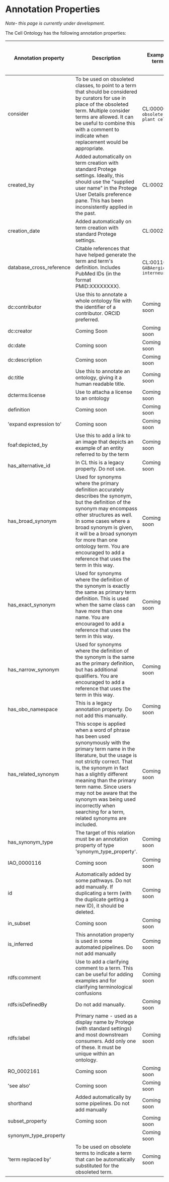 # Annotation Properties

_Note- this page is currently under development._

The Cell Ontology has the following annotation properties:

Annotation property	| 	Description	|	Example term	|	Example annotation | Must have? | Only one use per term is allowed?
-- | -- | -- | --  | -- | --
consider	|	To be used on obsoleted classes, to point to a term that should be considered by curators for use in place of the obsoleted term.  Multiple consider terms are allowed.  It can be useful to combine this with a comment to indicate when replacement would be appropriate.	|	CL:0000610 `obsolete plant cell`	|	PO:0009002 | No | No
created_by	|	Added automatically on term creation with standard Protege settings. Ideally, this should use the "supplied user name" in the Protege User Details preference pane. This has been inconsistently applied in the past.	|	CL:0002518 | tmeehan | Should | Yes
creation_date	|	Added automatically on term creation with standard Protege settings.	|	CL:0002518 |	2011-02-08T10:46:34Z | Should | Yes
database_cross_reference	|	Citable references that have helped generate the term and term's definition. Includes PubMed IDs (in the format PMID:XXXXXXXX).	|	CL:0011005 `GABAergic interneuron` | PMID:29724907 | Should | No
dc:contributor	|	Use this to annotate a whole ontology file with the identifier of a contributor.  ORCID preferred.	|	Coming soon	|	Coming soon | Nice to have if applicable | No
dc:creator	|	Coming Soon	|	Coming soon	|	Coming soon | No | Yes
dc:date	|	Coming soon	|	Coming soon	|	Coming soon | No | Yes
dc:description	|	Coming soon	|	Coming soon	|	Coming soon | No | No
dc:title	|	Use this to annotate an ontology, giving it a human readable title.	|	Coming soon	|	Coming soon | No | No
dcterms:license	|	Use to attacha a license to an ontology	|	Coming soon	|	Coming soon | No | No
definition	|	Coming soon	|	Coming soon	|	Coming soon | Must | Yes
'expand expression to'	|	Coming soon	|	Coming soon	|	Coming soon | No | No
foaf:depicted_by	|	Use this to add a link to an image that depicts an example of an entity referred to by the term	|	Coming soon	|	Coming soon | No | No
has_alternative_id	|	In CL this is a legacy property. Do not use.	|	Coming soon	|	Coming soon | No | No
has_broad_synonym	|	Used for synonyms where the primary definition accurately describes the synonym, but the definition of the synonym may encompass other structures as well. In some cases where a broad synonym is given, it will be a broad synonym for more than one ontology term.  You are encouraged to add a reference that uses the term in this way.	|	Coming soon	|	Coming soon | No | No
has_exact_synonym	|	Used for synonyms where the definition of the synonym is exactly the same as primary term definition. This is used when the same class can have more than one name.  You are encouraged to add a reference that uses the term in this way. |	Coming soon	|	Coming soon | Nice to have if applicable | No
has_narrow_synonym	|	Used for synonyms where the definition of the synonym is the same as the primary definition, but has additional qualifiers. You are encouraged to add a reference that uses the term in this way.	|	Coming soon	|	Coming soon | No | No
has_obo_namespace	|	This is a legacy annotation property.  Do not add this manually.	|	Coming soon	|	Coming soon | No | No
has_related_synonym	|	This scope is applied when a word of phrase has been used synonymously with the primary term name in the literature, but the usage is not strictly correct. That is, the synonym in fact has a slightly different meaning than the primary term name. Since users may not be aware that the synonym was being used incorrectly when searching for a term, related synonyms are included.	|	Coming soon	|	Coming soon | No | No
has_synonym_type	|	  The target of this relation must be an annotation property of type 'synonym_type_property'.	|	Coming soon	|	Coming soon | No | No
IAO_0000116	|	Coming soon	|	Coming soon	|	Coming soon | No | No
id	|	Automatically added by some pathways.  Do not add manually.  If duplicating a term (with the duplicate getting a new ID), it should be deleted.	|	Coming soon	|	Coming soon | Yes | Yes
in_subset	|	Coming soon	|	Coming soon	|	Coming soon | No | No
is_inferred	|	This annotation property is used in some automated pipelines.  Do not add manually	|	Coming soon	|	Coming soon | No | No
rdfs:comment	|	Use to add a clarifying comment to a term.  This can be useful for adding examples and for clarifying terminological confusions	|	Coming soon	|	Coming soon | No | Yes
rdfs:isDefinedBy	|	Do not add manually.	|	Coming soon	|	Coming soon | No | Yes
rdfs:label	|	Primary name - used as a display name by Protege (with standard settings) and most downstream consumers. Add only one of these.  It must be unique within an ontology.	|	Coming soon	|	Coming soon | Must | Yes
RO_0002161	|	Coming soon	|	Coming soon	|	Coming soon | No | No
'see also'	|	Coming soon	|	Coming soon	|	Coming soon | No | No
shorthand	|	Added automatically by some pipelines.  Do not add manually	|	Coming soon	|	Coming soon | No | No
subset_property	|	Coming soon	|	Coming soon	|	Coming soon | No | No
synonym_type_property	| 	|	Coming soon	|	Coming soon | No | No
'term replaced by'	|	To be used on obsolete terms to indicate a term that can be automatically substituted for the obsoleted term. |	Coming soon	|	Coming soon | No | No
